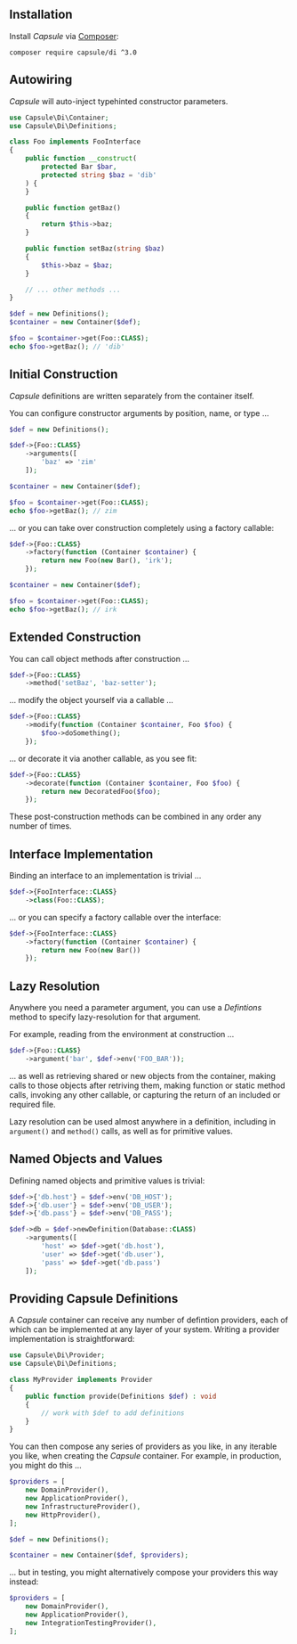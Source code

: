 ## Installation

Install _Capsule_ via [Composer](https://getcomposer.org):

```
composer require capsule/di ^3.0
```

## Autowiring

_Capsule_ will auto-inject typehinted constructor parameters.

```php
use Capsule\Di\Container;
use Capsule\Di\Definitions;

class Foo implements FooInterface
{
    public function __construct(
    	protected Bar $bar,
    	protected string $baz = 'dib'
    ) {
    }

    public function getBaz()
    {
    	return $this->baz;
    }

    public function setBaz(string $baz)
    {
    	$this->baz = $baz;
    }

    // ... other methods ...
}

$def = new Definitions();
$container = new Container($def);

$foo = $container->get(Foo::CLASS);
echo $foo->getBaz(); // 'dib'
```

## Initial Construction

_Capsule_ definitions are written separately from the container itself.

You can configure constructor arguments by position, name, or type ...

```php
$def = new Definitions();

$def->{Foo::CLASS}
	->arguments([
		'baz' => 'zim'
	]);

$container = new Container($def);

$foo = $container->get(Foo::CLASS);
echo $foo->getBaz(); // zim
```

... or you can take over construction completely using a factory callable:

```php
$def->{Foo::CLASS}
	->factory(function (Container $container) {
		return new Foo(new Bar(), 'irk');
	});

$container = new Container($def);

$foo = $container->get(Foo::CLASS);
echo $foo->getBaz(); // irk
```

## Extended Construction

You can call object methods after construction ...

```php
$def->{Foo::CLASS}
	->method('setBaz', 'baz-setter');
```

... modify the object yourself via a callable ...

```php
$def->{Foo::CLASS}
	->modify(function (Container $container, Foo $foo) {
		$foo->doSomething();
	});
```

... or decorate it via another callable, as you see fit:

```php
$def->{Foo::CLASS}
	->decorate(function (Container $container, Foo $foo) {
		return new DecoratedFoo($foo);
	});
```

These post-construction methods can be combined in any order any number of
times.

## Interface Implementation

Binding an interface to an implementation is trivial ...

```php
$def->{FooInterface::CLASS}
	->class(Foo::CLASS);
```

... or you can specify a factory callable over the interface:

```php
$def->{FooInterface::CLASS}
	->factory(function (Container $container) {
		return new Foo(new Bar())
	});
```

## Lazy Resolution

Anywhere you need a parameter argument, you can use a _Defintions_ method to
specify lazy-resolution for that argument.

For example, reading from the environment at construction ...

```php
$def->{Foo::CLASS}
	->argument('bar', $def->env('FOO_BAR'));
```

... as well as retrieving shared or new objects from the container, making
calls to those objects after retriving them, making function or static method
calls, invoking any other callable, or capturing the return of an included or required file.

Lazy resolution can be used almost anywhere in a definition, including in
`argument()` and  `method()` calls, as well as for primitive values.

## Named Objects and Values

Defining named objects and primitive values is trivial:

```php
$def->{'db.host'} = $def->env('DB_HOST');
$def->{'db.user'} = $def->env('DB_USER');
$def->{'db.pass'} = $def->env('DB_PASS');

$def->db = $def->newDefinition(Database::CLASS)
	->arguments([
		'host' => $def->get('db.host'),
		'user' => $def->get('db.user'),
		'pass' => $def->get('db.pass')
	]);
```

## Providing Capsule Definitions

A _Capsule_ container can receive any number of defintion providers, each of
which can be implemented at any layer of your system. Writing a provider
implementation is straightforward:

```php
use Capsule\Di\Provider;
use Capsule\Di\Definitions;

class MyProvider implements Provider
{
	public function provide(Definitions $def) : void
	{
		// work with $def to add definitions
	}
}
```

You can then compose any series of providers as you like, in any iterable you
like, when creating the _Capsule_ container. For example, in production, you
might do this ...

```php
$providers = [
	new DomainProvider(),
	new ApplicationProvider(),
	new InfrastructureProvider(),
	new HttpProvider(),
];

$def = new Definitions();

$container = new Container($def, $providers);
```

... but in testing, you might alternatively compose your providers this way instead:

```php
$providers = [
	new DomainProvider(),
	new ApplicationProvider(),
	new IntegrationTestingProvider(),
];
```
